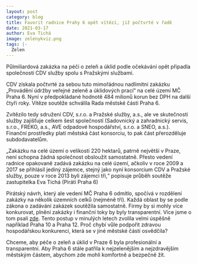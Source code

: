 ```yaml
---
layout: post
category: blog
title: Favorit radnice Prahy 6 opět vítězí, již počtvrté v řadě
date: 2021-03-17
author: Eva Tichá
image: zelenykviz.png
tags: |-
  Zelen
---
```

Půlmiliardová zakázka na péči o zeleň a úklid podle očekávání opět připadla společnosti CDV služby spolu s Pražskými službami. 

CDV získala počtvrté za sebou tuto mimořádnou nadlimitní zakázku „Provádění údržby veřejné zeleně a úklidových prací“ na celé území MČ Praha 6. Nyní v předpokládané hodnotě 484 milionů korun bez DPH na další čtyři roky. Vítěze soutěže schválila Rada městské části Praha 6. 

Zvítězilo tedy sdružení CDV, s.r.o. a Pražské služby, a.s., ale ve skutečnosti služby zajišťuje celkem šest společností (Sadovnický a zahradnický servis, s.r.o., FREKO, a.s., AVE odpadové hospodářství, s.r.o. a SNEO, a.s.). Finanční prostředky platí městská část konsorciu, to pak část přerozděluje subdodavatelům. 

„Zakázku na celé území o velikosti 220 hektarů, patrně největší v Praze, není schopna žádná společnost obsloužit samostatně. Přesto vedení radnice opakovaně zadává zakázku na celé území, ačkoliv v roce 2009 a 2017 se přihlásil jediný zájemce, stejný jako nyní konsorcium CDV a Pražské služby, pouze v roce 2013 byli zájemci tři,“ popisuje průběh soutěže zastupitelka Eva Tichá (Piráti Praha 6)

Pirátský návrh, který ale vedení MČ Praha 6 odmítlo, spočívá v rozdělení zakázky na několik územních celků (nejméně tří). Každá oblast by se podle zákona o zadávání zakázek soutěžila samostatně. Firmy by si mohly více konkurovat, plnění zakázky i finanční toky by byly transparentní. Více jsme o tom psali [zde](https://www.piratskelisty.cz/clanek-3720-jana-kabelova-zeleny-mejdan-starosty-prahy-6-kolare-aneb-jak-vypisovat-stamilionove-bianco-seky). Tento postup v minulých letech zvolila velmi úspěšně například Praha 10 a Praha 12. Proč chybí vůle podpořit zdravou hospodářskou konkurenci, která se v jiné městské části osvědčila?    

Chceme, aby péče o zeleň a úklid v Praze 6 byla profesionální a transparentní. Aby Praha 6 stále patřila k nejzelenějším a nejzdravějším městským částem, abychom zde mohli komfortně a bezpečně žít.
